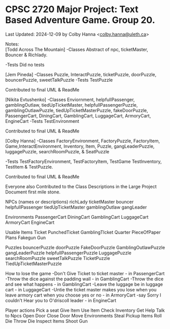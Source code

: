 # CPSC 2720 Major Project: Text Based Adventure Game. Group 20.
Last Updated: 2024-12-09 by Colby Hanna &lt;colby.hanna@uleth.ca&gt;

Notes:  
[Todd Across The Mountain] 
 -Classes
Abstract of npc, ticketMaster, Bouncer & Richlady.

 -Tests
Did no tests

[Jem Pineda]
-Classes
Puzzle, InteractPuzzle, ticketPuzzle, doorPuzzle, bouncerPuzzle, sweetTalkPuzzle
-Tests
TestPuzzle

Contributed to final UML & ReadMe

[Nikita Evtushenko] 
 -Classes
  Enviornment, helpfullPassenger, gamblingOutlaw, tiedUpTicketMaster, helpfullPassengerPuzzle, gamblingOutlawPuzzle,
  tiedUpTicketMasterPuzzle, fakeDoorPuzzle, PassengerCart, DiningCart, GamblingCart, LuggageCart, ArmoryCart, EngineCart
 -Tests
  TestEnvironment

Contributed to final UML & ReadMe

[Colby Hanna] 
 -Classes
FactoryEnvironment, FactoryPuzzle, FactoryItem, Game,InteractEnvironment, 
Inventory, Item, Puzzle, gangLeaderPuzzle, luggagePuzzle, searchRoomPuzzle,
& SeatPuzzle

 -Tests
TestFactoryEnvironment, TestFactoryItem, TestGame TestInventory, TestItem &
TestPuzzle.

Contributed to final UML & ReadMe

Everyone also Contributed to the Class Descriptions in the Large Project Document first mile stone.

NPCs (names or descriptions)
  richLady
  ticketMaster
  bouncer
  helpfullPassenger
  tiedUpTicketMaster
  gamblingOutlaw
  gangLeader

Environments
  PassengerCart
  DiningCart
  GamblingCart
  LuggageCart
  ArmoryCart
  EngineCart

Usable Items
  Ticket
  PunchedTicket
  GamblingTIcket
  Quarter
  PieceOfPaper
  Plans
  Fakegun
  Gun

Puzzles
  bouncerPuzzle
  doorPuzzle
  FakeDoorPuzzle
  GamblingOutlawPuzzle
  gangLeaderPuzzle
  helpfullPassengerPuzzle
  LuggagePuzzle
  searchRoomPuzzle
  sweetTalkPuzzle
  TicketPuzzle
  TiedUpTicketMasterPuzzle

How to lose the game
  -Don't Give Ticket to ticket master - in PassengerCart
  -Throw the dice against the padding wall - in GamblingCart
  -Throw the dice and see what happens - in GamblingCart
  -Leave the luggage be in luggage cart - in LuggageCart
  -Untie the ticket master makes you lose
   when you leave armory cart when you choose yes or no - in ArmoryCart
  -say Sorry I couldn't Hear you to O'driscoll leader - in EngineCart

Player actions
  Pick a seat
  Give Item
  Use Item
  Check Inventory
  Get Help
  Talk to Npcs
  Open Door 
  Close Door
  Move Environments
  Steal
  Pickup Items
  Roll Die
  Throw Die
  Inspect Items
  Shoot Gun